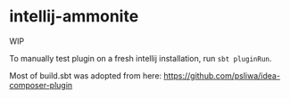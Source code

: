 # intellij-ammonite

WIP

To manually test plugin on a fresh intellij installation, run `sbt pluginRun`.

Most of build.sbt was adopted from here: https://github.com/psliwa/idea-composer-plugin
